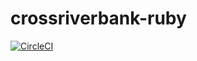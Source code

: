 # crossriverbank-ruby

[![CircleCI](https://circleci.com/gh/crossriverbank/crossriver-ruby.svg?style=svg&circle-token=bc25e16ab2706de322934f64551ca5111fb9bda3)](https://circleci.com/gh/crossriverbank/crossriver-ruby)
